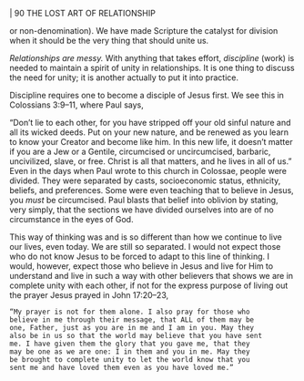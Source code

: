 | 90 THE LOST ART OF RELATIONSHIP

or non-denomination). We have made Scripture the catalyst for division when
it should be the very thing that should unite us.

_Relationships are messy._
With anything that takes effort, _discipline_ (work) is needed to maintain a
spirit of unity in relationships. It is one thing to discuss the need for unity; it is
another actually to put it into practice.

Discipline requires one to become a disciple of Jesus first. We see this in
Colossians 3:9–11, where Paul says,

“Don’t lie to each other, for you have stripped off your old
sinful nature and all its wicked deeds. Put on your new nature,
and be renewed as you learn to know your Creator and
become like him. In this new life, it doesn’t matter if you are
a Jew or a Gentile, circumcised or uncircumcised, barbaric,
uncivilized, slave, or free. Christ is all that matters, and he
lives in all of us.”
Even in the days when Paul wrote to this church in Colossae, people were
divided. They were separated by casts, socioeconomic status, ethnicity, beliefs,
and preferences. Some were even teaching that to believe in Jesus, you _must_ be
circumcised. Paul blasts that belief into oblivion by stating, very simply, that
the sections we have divided ourselves into are of no circumstance in the eyes
of God.

This way of thinking was and is so different than how we continue to
live our lives, even today. We are still so separated. I would not expect those
who do not know Jesus to be forced to adapt to this line of thinking. I would,
however, expect those who believe in Jesus and live for Him to understand and
live in such a way with other believers that shows we are in complete unity
with each other, if not for the express purpose of living out the prayer Jesus
prayed in John 17:20–23,

```
“My prayer is not for them alone. I also pray for those who
believe in me through their message, that ALL of them may be
one, Father, just as you are in me and I am in you. May they
also be in us so that the world may believe that you have sent
me. I have given them the glory that you gave me, that they
may be one as we are one: I in them and you in me. May they
be brought to complete unity to let the world know that you
sent me and have loved them even as you have loved me.”
```
